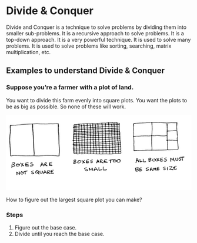 # Divide & Conquer

Divide and Conquer is a technique to solve problems by dividing them into smaller sub-problems. It is a recursive approach to solve problems. It is a top-down approach. It is a very powerful technique. It is used to solve many problems. It is used to solve problems like sorting, searching, matrix multiplication, etc.

## Examples to understand Divide & Conquer

### Suppose you’re a farmer with a plot of land.

You want to divide this farm evenly into square plots. You want the plots 
to be as big as possible. So none of these will work.

![image](Land.png)

How to figure out the largest square plot you can make?

### Steps

1. Figure out the base case.
2. Divide until you reach the base case.


